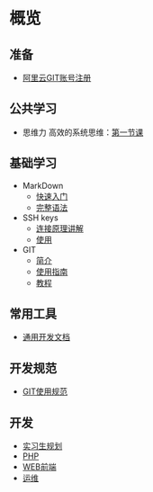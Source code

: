 # 概览

## 准备
- [阿里云GIT账号注册](prepare/aliyun-code.md)

## 公共学习
- 思维力 高效的系统思维：[第一节课](https://st.h5.xiaoe-tech.com/st/2D3fz3s5Q)

## 基础学习
- MarkDown
    - [快速入门](http://wowubuntu.com/markdown/basic.html)
    - [完整语法](http://wowubuntu.com/markdown/index.html)
- SSH keys
    - [连接原理讲解](https://www.cnblogs.com/chensiqiqi/p/6550221.html)
    - [使用](https://code.aliyun.com/help/ssh/README)
- GIT
    - [简介](https://www.liaoxuefeng.com/wiki/0013739516305929606dd18361248578c67b8067c8c017b000/001373962845513aefd77a99f4145f0a2c7a7ca057e7570000)
    - [使用指南](http://www.bootcss.com/p/git-guide/)
    - [教程](https://www.liaoxuefeng.com/wiki/0013739516305929606dd18361248578c67b8067c8c017b000)

## 常用工具
- [通用开发文档](http://devdocs.io/)

## 开发规范
- [GIT使用规范](rule/git.md)

## 开发
- [实习生规划](common/intership.md)
- [PHP](https://github.com/YunhanPHP/overview)
- [WEB前端](web/README.md)
- [运维](operation/README.md)
